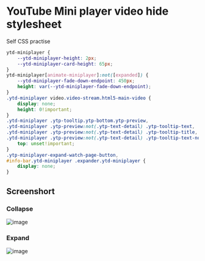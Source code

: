 # YouTube Mini player video hide stylesheet

Self CSS practise

```css
ytd-miniplayer {
    --ytd-miniplayer-height: 2px;
    --ytd-miniplayer-card-height: 65px;
}
ytd-miniplayer[animate-miniplayer]:not([expanded]) {
    --ytd-miniplayer-fade-down-endpoint: 450px;
    height: var(--ytd-miniplayer-fade-down-endpoint);
}
.ytd-miniplayer video.video-stream.html5-main-video {
    display: none;
    height: 0!important;
}
.ytd-miniplayer .ytp-tooltip.ytp-bottom.ytp-preview,
.ytd-miniplayer .ytp-preview:not(.ytp-text-detail) .ytp-tooltip-text,
.ytd-miniplayer .ytp-preview:not(.ytp-text-detail) .ytp-tooltip-title,
.ytd-miniplayer .ytp-preview:not(.ytp-text-detail) .ytp-tooltip-text-no-title {
    top: unset!important;
}
.ytp-miniplayer-expand-watch-page-button,
#info-bar.ytd-miniplayer .expander.ytd-miniplayer {
    display: none;
}
```

## Screenshort
### Collapse

![image](https://user-images.githubusercontent.com/32490451/170841912-4b92e81e-0b78-4c84-a613-0b4803d9dc2c.png)

### Expand

![image](https://user-images.githubusercontent.com/32490451/170841973-db4e2070-8306-4a68-a427-c12c1fe75480.png)
